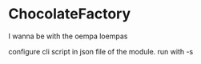 ChocolateFactory
================

I wanna be with the oempa loempas


configure cli script in json file of the module. run with -s